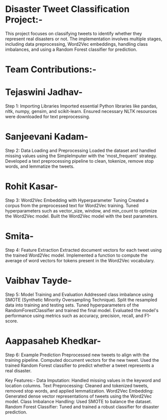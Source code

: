 # Disaster Tweet Classification Project:-
This project focuses on classifying tweets to identify whether they represent real disasters or not. The implementation involves multiple stages, including data preprocessing, Word2Vec embeddings, handling class imbalances, and using a Random Forest classifier for prediction.

# Team Contributions:-

# Tejaswini Jadhav-
Step 1: Importing Libraries
Imported essential Python libraries like pandas, nltk, numpy, gensim, and scikit-learn.
Ensured necessary NLTK resources were downloaded for text preprocessing.

# Sanjeevani Kadam-
Step 2: Data Loading and Preprocessing
Loaded the dataset and handled missing values using the SimpleImputer with the 'most_frequent' strategy.
Developed a text preprocessing pipeline to clean, tokenize, remove stop words, and lemmatize the tweets.

# Rohit Kasar-
Step 3: Word2Vec Embedding with Hyperparameter Tuning
Created a corpus from the preprocessed text for Word2Vec training.
Tuned hyperparameters such as vector_size, window, and min_count to optimize the Word2Vec model.
Built the Word2Vec model with the best parameters.

# Smita-
Step 4: Feature Extraction
Extracted document vectors for each tweet using the trained Word2Vec model.
Implemented a function to compute the average of word vectors for tokens present in the Word2Vec vocabulary.

# Vaibhav Tayde-
Step 5: Model Training and Evaluation
Addressed class imbalance using SMOTE (Synthetic Minority Oversampling Technique).
Split the resampled data into training and testing sets.
Tuned hyperparameters of the RandomForestClassifier and trained the final model.
Evaluated the model's performance using metrics such as accuracy, precision, recall, and F1-score.

# Aappasaheb Khedkar-
Step 6: Example Prediction
Preprocessed new tweets to align with the training pipeline.
Computed document vectors for the new tweet.
Used the trained Random Forest classifier to predict whether a tweet represents a real disaster.

Key Features:-
Data Imputation: Handled missing values in the keyword and location columns.
Text Preprocessing: Cleaned and tokenized tweets, removed stop words, and applied lemmatization.
Word2Vec Embedding: Generated dense vector representations of tweets using the Word2Vec model.
Class Imbalance Handling: Used SMOTE to balance the dataset.
Random Forest Classifier: Tuned and trained a robust classifier for disaster prediction.
